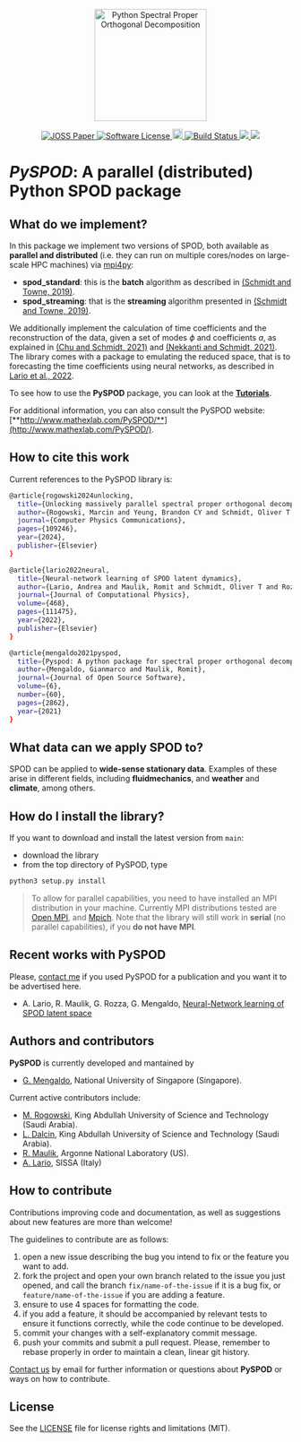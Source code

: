<p align="center">
  <a href="http://MathEXLab.github.io/PySPOD/" target="_blank" >
    <img alt="Python Spectral Proper Orthogonal Decomposition" src="https://github.com/MathEXLab/PySPOD/blob/main/readme/PySPOD_logo2.png?raw=true" width="200" />
  </a>
</p>

<p align="center">
  <a href="https://doi.org/10.21105/joss.02862" target="_blank">
    <img alt="JOSS Paper" src="https://joss.theoj.org/papers/10.21105/joss.02862/status.svg">
  </a>

  <a href="https://github.com/MathEXLab.github.io/PySPOD/LICENSE" target="_blank">
    <img alt="Software License" src="https://img.shields.io/badge/license-MIT-brightgreen.svg?style=flat-square">
  </a>

  <a href="https://badge.fury.io/py/pyspod">
    <img src="https://badge.fury.io/py/pyspod.svg" alt="PyPI version" height="18">
  </a>

  <a href="https://github.com/MathEXLab/PySPOD/actions/workflows/continuous-integration.yml" target="_blank">
    <img alt="Build Status" src="https://github.com/MathEXLab/PySPOD/actions/workflows/continuous-integration.yml/badge.svg?branch=main">	  
  </a>

  <a href="https://codecov.io/gh/MathEXLab/PySPOD" > 
    <img src="https://codecov.io/gh/MathEXLab/PySPOD/graph/badge.svg?token=JWA0OIMK2J"/> 
  </a>

  <a href="https://www.codacy.com?utm_source=github.com&amp;utm_medium=referral&amp;utm_content=MathEXLab.github.io/PySPOD&amp;utm_campaign=Badge_Grade">
    <img src="https://app.codacy.com/project/badge/Grade/7ac24e711aea47df806ad52ab067e3a6"/>
  </a>
</p>

# *PySPOD*: A parallel (distributed) Python SPOD package

## What do we implement?

In this package we implement two versions of SPOD, both available as **parallel and distributed** (i.e. they can run on multiple cores/nodes on large-scale HPC machines) via [mpi4py](https://github.com/mpi4py/mpi4py): 

  - **spod_standard**: this is the **batch** algorithm as described in [(Schmidt and Towne, 2019)](https://doi.org/10.1017/jfm.2018.283).
  - **spod_streaming**: that is the **streaming** algorithm presented in [(Schmidt and Towne, 2019)](https://doi.org/10.1017/jfm.2018.283).

We additionally implement the calculation of time coefficients and the reconstruction of the data, given a set of modes $\phi$ and coefficients *a*, as explained in [(Chu and Schmidt, 2021)](10.1007/s00162-021-00588-6) and [(Nekkanti and Schmidt, 2021)](https://doi.org/10.1017/jfm.2021.681). The library comes with a package to emulating the reduced space, that is to forecasting the time coefficients using neural networks, as described in [Lario et al., 2022](https://doi.org/10.1016/j.jcp.2022.111475).

To see how to use the **PySPOD** package, you can look at the [**Tutorials**](tutorials/README.md).

For additional information, you can also consult the PySPOD website: [**http://www.mathexlab.com/PySPOD/**](http://www.mathexlab.com/PySPOD/).

## How to cite this work
Current references to the PySPOD library is:  

```bash
@article{rogowski2024unlocking,
  title={Unlocking massively parallel spectral proper orthogonal decompositions in the PySPOD package},
  author={Rogowski, Marcin and Yeung, Brandon CY and Schmidt, Oliver T and Maulik, Romit and Dalcin, Lisandro and Parsani, Matteo and Mengaldo, Gianmarco},
  journal={Computer Physics Communications},
  pages={109246},
  year={2024},
  publisher={Elsevier}
}
```

```bash
@article{lario2022neural,
  title={Neural-network learning of SPOD latent dynamics},
  author={Lario, Andrea and Maulik, Romit and Schmidt, Oliver T and Rozza, Gianluigi and Mengaldo, Gianmarco},
  journal={Journal of Computational Physics},
  volume={468},
  pages={111475},
  year={2022},
  publisher={Elsevier}
}
```

```bash
@article{mengaldo2021pyspod,
  title={Pyspod: A python package for spectral proper orthogonal decomposition (spod)},
  author={Mengaldo, Gianmarco and Maulik, Romit},
  journal={Journal of Open Source Software},
  volume={6},
  number={60},
  pages={2862},
  year={2021}
}
```

## What data can we apply SPOD to?

SPOD can be applied to **wide-sense stationary data**. Examples of these arise in different fields, including **fluidmechanics**, and **weather** and **climate**, among others. 

## How do I install the library?

If you want to download and install the latest version from `main`:
- download the library
- from the top directory of PySPOD, type

```bash
python3 setup.py install
```

> To allow for parallel capabilities, you need to have installed an MPI distribution in your machine. Currently MPI distributions tested are [Open MPI](https://www.open-mpi.org), and [Mpich](https://www.mpich.org). Note that the library will still work in **serial** (no parallel capabilities), if you **do not have MPI**.



## Recent works with **PySPOD**

Please, [contact me](mailto:gianmarco.mengaldo@gmail.com) if you used PySPOD for a publication and you want it to be advertised here.

- A. Lario, R. Maulik, G. Rozza, G. Mengaldo, [Neural-Network learning of SPOD latent space]([https://arxiv.org/abs/2110.09218](https://doi.org/10.1016/j.jcp.2022.111475))

## Authors and contributors

**PySPOD** is currently developed and mantained by

  * [G. Mengaldo](mailto:mpegim@nus.edu.sg), National University of Singapore (Singapore).

Current active contributors include:

  * [M. Rogowski](https://mrogowski.github.io), King Abdullah University of Science and Technology (Saudi Arabia).
  * [L. Dalcin](https://cemse.kaust.edu.sa/ecrc/people/person/lisandro-dalcin), King Abdullah University of Science and Technology (Saudi Arabia).
  * [R. Maulik](https://romit-maulik.github.io), Argonne National Laboratory (US).
  * [A. Lario](https://www.math.sissa.it/users/andrea-lario), SISSA (Italy)

## How to contribute

Contributions improving code and documentation, as well as suggestions about new features are more than welcome!

The guidelines to contribute are as follows:
1. open a new issue describing the bug you intend to fix or the feature you want to add.
2. fork the project and open your own branch related to the issue you just opened, and call the branch `fix/name-of-the-issue` if it is a bug fix, or `feature/name-of-the-issue` if you are adding a feature.
3. ensure to use 4 spaces for formatting the code.
4. if you add a feature, it should be accompanied by relevant tests to ensure it functions correctly, while the code continue to be developed.
5. commit your changes with a self-explanatory commit message.
6. push your commits and submit a pull request. Please, remember to rebase properly in order to maintain a clean, linear git history.

[Contact us](mailto:mpegim@nus.edu.sg) by email for further information or questions about **PySPOD** or ways on how to contribute.


## License

See the [LICENSE](LICENSE.rst) file for license rights and limitations (MIT).
